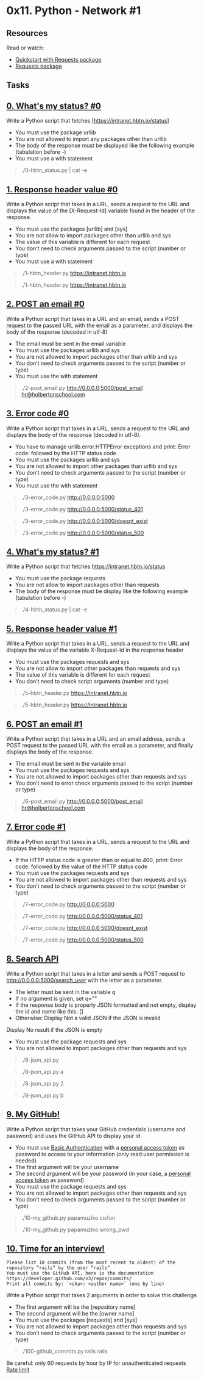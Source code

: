 # 0x11. Python - Network #1

## Resources
Read or watch:

* [Quickstart with Requests package](https://docs.python.org/3/howto/urllib2.html)
* [Requests package](https://docs.python-requests.org/en/master/)

## Tasks

## [0. What's my status? #0](./0-hbtn_status.py)
  Write a Python script that fetches [https://intranet.hbtn.io/status]

* You must use the package urllib
* You are not allowed to import any packages other than urllib
* The body of the response must be displayed like the following example (tabulation before -)
* You must use a with statement
> ./0-hbtn_status.py | cat -e

## [1. Response header value #0](./1-hbtn_header.py)
  Write a Python script that takes in a URL, sends a request to the URL and displays the value of the [X-Request-Id] variable found in the header of the response.

* You must use the packages [urllib] and [sys]
* You are not allow to import packages other than urllib and sys
* The value of this variable is different for each request
* You don’t need to check arguments passed to the script (number or type)
* You must use a with statement
> ./1-hbtn_header.py https://intranet.hbtn.io

> ./1-hbtn_header.py https://intranet.hbtn.io

## [2. POST an email #0](./2-post_email.py)
  Write a Python script that takes in a URL and an email, sends a POST request to the passed URL with the email as a parameter, and displays the body of the response (decoded in utf-8)

* The email must be sent in the email variable
* You must use the packages urllib and sys
* You are not allowed to import packages other than urllib and sys
* You don’t need to check arguments passed to the script (number or type)
* You must use the with statement
> ./2-post_email.py http://0.0.0.0:5000/post_email hr@holbertonschool.com

## [3. Error code #0](./3-error_code.py)
  Write a Python script that takes in a URL, sends a request to the URL and displays the body of the response (decoded in utf-8).

* You have to manage urllib.error.HTTPError exceptions and print: Error code: followed by the HTTP status code
* You must use the packages urllib and sys
* You are not allowed to import other packages than urllib and sys
* You don’t need to check arguments passed to the script (number or type)
* You must use the with statement
> ./3-error_code.py http://0.0.0.0:5000

> ./3-error_code.py http://0.0.0.0:5000/status_401

> ./3-error_code.py http://0.0.0.0:5000/doesnt_exist

> ./3-error_code.py http://0.0.0.0:5000/status_500

## [4. What's my status? #1](./4-hbtn_status.py)
  Write a Python script that fetches https://intranet.hbtn.io/status

* You must use the package requests
* You are not allow to import packages other than requests
* The body of the response must be display like the following example (tabulation before -)
> ./4-hbtn_status.py | cat -e

## [5. Response header value #1](./5-hbtn_header.py)
  Write a Python script that takes in a URL, sends a request to the URL and displays the value of the variable X-Request-Id in the response header

* You must use the packages requests and sys
* You are not allow to import other packages than requests and sys
* The value of this variable is different for each request
* You don’t need to check script arguments (number and type)
> ./5-hbtn_header.py https://intranet.hbtn.io

> ./5-hbtn_header.py https://intranet.hbtn.io

## [6. POST an email #1](./6-post_email.py)
  Write a Python script that takes in a URL and an email address, sends a POST request to the passed URL with the email as a parameter, and finally displays the body of the response.

* The email must be sent in the variable email
* You must use the packages requests and sys
* You are not allowed to import packages other than requests and sys
* You don’t need to error check arguments passed to the script (number or type)
> ./6-post_email.py http://0.0.0.0:5000/post_email hr@holbertonschool.com

## [7. Error code #1](./7-error_code.py)
  Write a Python script that takes in a URL, sends a request to the URL and displays the body of the response.

* If the HTTP status code is greater than or equal to 400, print: Error code: followed by the value of the HTTP status code
* You must use the packages requests and sys
* You are not allowed to import packages other than requests and sys
* You don’t need to check arguments passed to the script (number or type)
> ./7-error_code.py http://0.0.0.0:5000

> ./7-error_code.py http://0.0.0.0:5000/status_401

> ./7-error_code.py http://0.0.0.0:5000/doesnt_exist

> ./7-error_code.py http://0.0.0.0:5000/status_500

## [8. Search API](./8-json_api.py)
  Write a Python script that takes in a letter and sends a POST request to http://0.0.0.0:5000/search_user with the letter as a parameter.

* The letter must be sent in the variable q
* If no argument is given, set q=""
* If the response body is properly JSON formatted and not empty, display the id and name like this: [<id>] <name>
* Otherwise:
Display Not a valid JSON if the JSON is invalid

Display No result if the JSON is empty

* You must use the package requests and sys
* You are not allowed to import packages other than requests and sys
> ./8-json_api.py

> ./8-json_api.py a

> ./8-json_api.py 2

> ./8-json_api.py b


## [9. My GitHub!](./10-my_github.py)
  Write a Python script that takes your GitHub credentials (username and password) and uses the GitHub API to display your id

* You must use [Basic Authentication]() with a [personal access token]() as password to access to your information (only read:user permission is needed)
* The first argument will be your username
* The second argument will be your password (in your case, a [personal access token]() as password)
* You must use the package requests and sys
* You are not allowed to import packages other than requests and sys
* You don’t need to check arguments passed to the script (number or type)
> ./10-my_github.py papamuziko cisfun

> ./10-my_github.py papamuziko wrong_pwd

## [10. Time for an interview!](./)

```
Please list 10 commits (from the most recent to oldest) of the repository “rails” by the user “rails”
You must use the GitHub API, here is the documentation https://developer.github.com/v3/repos/commits/
Print all commits by: `<sha>: <author name>` (one by line)
```
  Write a Python script that takes 2 arguments in order to solve this challenge.

* The first argument will be the [repository name]
* The second argument will be the [owner name]
* You must use the packages [requests] and [sys]
* You are not allowed to import packages other than requests and sys
* You don’t need to check arguments passed to the script (number or type)
> ./100-github_commits.py rails rails

Be careful: only 60 requests by hour by IP for unauthenticated requests [Rate limit]()


